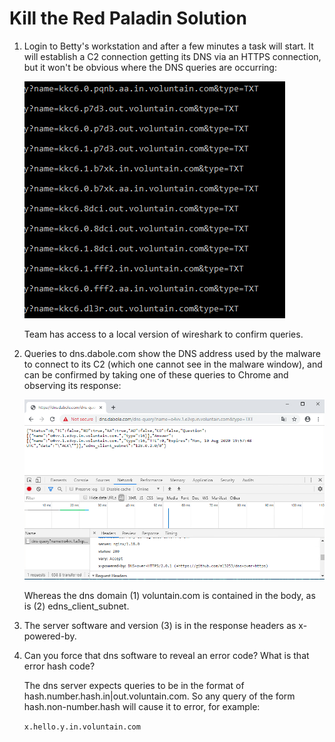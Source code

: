 # Kill the Red Paladin Solution

1. Login to Betty's workstation and after a few minutes a task will start. It will establish a C2 connection getting its DNS via an HTTPS connection, but it won't be obvious where the DNS queries are occurring:

   <img src="img/paladin-image1.png">

   Team has access to a local version of wireshark to confirm queries.

2. Queries to dns.dabole.com show the DNS address used by the malware to connect to its C2 (which one cannot see in the malware window), and can be confirmed by taking one of these queries to Chrome and observing its response:

   <img src="img/paladin-image2.png">

   Whereas the dns domain (1) voluntain.com is contained in the body, as is (2) edns_client_subnet.

3. The server software and version (3) is in the response headers as x-powered-by.

4. Can you force that dns software to reveal an error code? What is that error hash code?

   The dns server expects queries to be in the format of hash.number.hash.in|out.voluntain.com. So any query of the form hash.non-number.hash will cause it to error, for example:

   `x.hello.y.in.voluntain.com`
